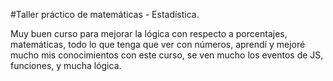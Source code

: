 #Taller práctico de matemáticas - Estadística.

Muy buen curso para mejorar la lógica con respecto a porcentajes, matemáticas, todo lo que tenga
que ver con números, aprendí y mejoré mucho mis conocimientos con este curso, se ven mucho los eventos
de JS, funciones, y mucha lógica.